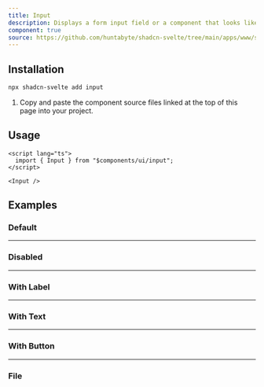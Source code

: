 ```yaml
---
title: Input
description: Displays a form input field or a component that looks like an input field.
component: true
source: https://github.com/huntabyte/shadcn-svelte/tree/main/apps/www/src/lib/registry/default/ui/input
---
```


<script>
  import { ComponentPreview, ManualInstall } from '$lib/components/docs';
</script>

<ComponentPreview name="input-demo">

<div />

</ComponentPreview>

## Installation

```bash
npx shadcn-svelte add input
```

<ManualInstall>

1. Copy and paste the component source files linked at the top of this page into your project.

</ManualInstall>

## Usage

```svelte
<script lang="ts">
  import { Input } from "$components/ui/input";
</script>

<Input />
```

## Examples

### Default

<ComponentPreview name="input-demo">

<div />

</ComponentPreview>

---

### Disabled

<ComponentPreview name="input-disabled">

<div />

</ComponentPreview>

---

### With Label

<ComponentPreview name="input-with-label">

<div />

</ComponentPreview>

---

### With Text

<ComponentPreview name="input-with-text">

<div />

</ComponentPreview>

---

### With Button

<ComponentPreview name="input-with-button">

<div />

</ComponentPreview>

---

### File

<ComponentPreview name="input-file">

<div />

</ComponentPreview>
